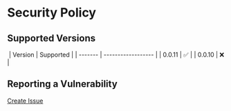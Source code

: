# Security Policy

## Supported Versions

​
| Version | Supported |
| ------- | ------------------ |
| 0.0.11 | :white_check_mark: |
| 0.0.10 | :x: |
​

## Reporting a Vulnerability

[Create Issue](https://github.com/gregoranders/nodejs-upload-asset/issues/new?labels=bug&template=bug_report.md&title=Security+Issue)
